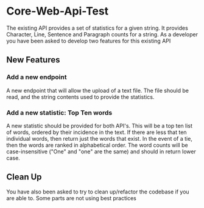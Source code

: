 # Core-Web-Api-Test

The existing API provides a set of statistics for a given string. It provides Character, Line, Sentence and Paragraph counts for a string.
As a developer you have been asked to develop two features for this existing API

## New Features

### Add a new endpoint

A new endpoint that will allow the upload of a text file. The file should be read, and the string contents used to provide the statistics.

### Add a new statistic: Top Ten words

A new statistic should be provided for both API's. This will be a top ten list of words, ordered by their incidence in the text. If there are less that ten individual words, then return just the words that exist. In the event of a tie, then the words are ranked in alphabetical order. The word counts will be case-insensitive ("One" and "one" are the same) and should in return lower case.

## Clean Up

You have also been asked to try to clean up/refactor the codebase if you are able to. Some parts are not using best practices

